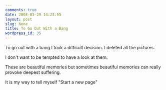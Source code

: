 ```yaml
---
comments: true
date: 2008-03-29 14:23:55
layout: post
slug: None
title: To Go Out With a Bang
wordpress_id: 35
---
```


To go out with a bang I took a difficult decision. I deleted all the pictures.

I don't want to be tempted to have a look at them.

These are beautiful memories but sometimes beautiful memories can really provoke deepest suffering.

It is my way to tell myself "Start a new page" 
